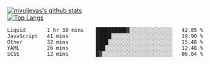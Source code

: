 [![mvuljevas's github stats](https://github-readme-stats.vercel.app/api?username=mvuljevas&show_icons=true&theme=dracula)](https://www.mvuljevas.com)
<br>
[![Top Langs](https://github-readme-stats.vercel.app/api/top-langs/?username=mvuljevas&theme=dracula)](https://www.mvuljevas.com)

<!--START_SECTION:waka-->
```text
Liquid       1 hr 30 mins    ██████████▓░░░░░░░░░░░░░░   42.85 % 
JavaScript   41 mins         █████░░░░░░░░░░░░░░░░░░░░   19.90 % 
Other        32 mins         ████░░░░░░░░░░░░░░░░░░░░░   15.48 % 
YAML         26 mins         ███░░░░░░░░░░░░░░░░░░░░░░   12.48 % 
SCSS         12 mins         █▓░░░░░░░░░░░░░░░░░░░░░░░   06.04 % 
```
<!--END_SECTION:waka-->
